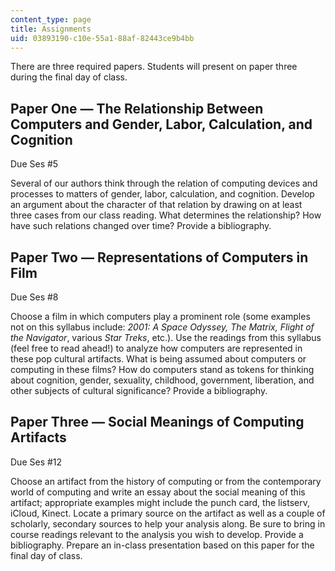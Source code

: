 ```yaml
---
content_type: page
title: Assignments
uid: 03893190-c10e-55a1-88af-82443ce9b4bb
---
```


There are three required papers. Students will present on paper three during the final day of class.

Paper One — The Relationship Between Computers and Gender, Labor, Calculation, and Cognition
--------------------------------------------------------------------------------------------

Due Ses #5

Several of our authors think through the relation of computing devices and processes to matters of gender, labor, calculation, and cognition. Develop an argument about the character of that relation by drawing on at least three cases from our class reading. What determines the relationship? How have such relations changed over time? Provide a bibliography.

Paper Two — Representations of Computers in Film
------------------------------------------------

Due Ses #8

Choose a film in which computers play a prominent role (some examples not on this syllabus include: _2001: A Space Odyssey, The Matrix, Flight of the Navigator_, various _Star Treks_, etc.). Use the readings from this syllabus (feel free to read ahead!) to analyze how computers are represented in these pop cultural artifacts. What is being assumed about computers or computing in these films? How do computers stand as tokens for thinking about cognition, gender, sexuality, childhood, government, liberation, and other subjects of cultural significance? Provide a bibliography.

Paper Three — Social Meanings of Computing Artifacts
----------------------------------------------------

Due Ses #12

Choose an artifact from the history of computing or from the contemporary world of computing and write an essay about the social meaning of this artifact; appropriate examples might include the punch card, the listserv, iCloud, Kinect. Locate a primary source on the artifact as well as a couple of scholarly, secondary sources to help your analysis along. Be sure to bring in course readings relevant to the analysis you wish to develop. Provide a bibliography. Prepare an in-class presentation based on this paper for the final day of class.